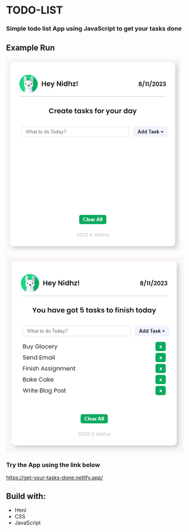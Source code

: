 # TODO-LIST
### Simple todo list App using JavaScript to get your tasks done

## Example Run
 ![screenshot_1](screenshot_1.PNG)

 ![screenshot_2](screenshot_2.PNG)

 ### Try the App using the link below
 https://get-your-tasks-done.netlify.app/

 ## Build with:
 * Html
 * CSS
 * JavaScript
